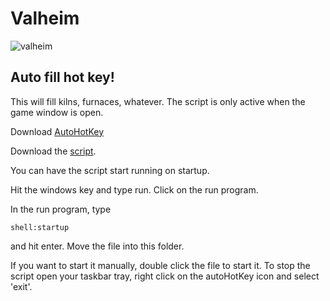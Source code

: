 # Valheim
![valheim](https://user-images.githubusercontent.com/40721155/109895671-75265980-7c44-11eb-8d00-a6cf0fb91d6c.jpg)


## Auto fill hot key!

This will fill kilns, furnaces, whatever. The script is only active when the game window is open. 

Download [AutoHotKey](https://www.autohotkey.com/download/ "AutoHotKey download page")

Download the [script](https://github.com/linkdevk/valheim/archive/main.zip "Latest release").

You can have the script start running on startup.

Hit the windows key and type run. Click on the run program.

In the run program, type 

`shell:startup`

and hit enter. Move the file into this folder. 

If you want to start it manually, double click the file to start it. To stop the script open your taskbar tray, right click on the autoHotKey icon and select 'exit'.

